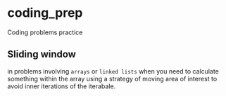 # coding_prep
Coding problems practice
## Sliding window
in problems involving `arrays`  or `linked lists` when you need to calculate something within the array
using a strategy of moving area of interest to avoid inner iterations of the iterabale.